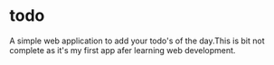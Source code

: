 # todo
A simple web application to add your todo's of the day.This is bit not complete as it's my first app afer learning web development.
